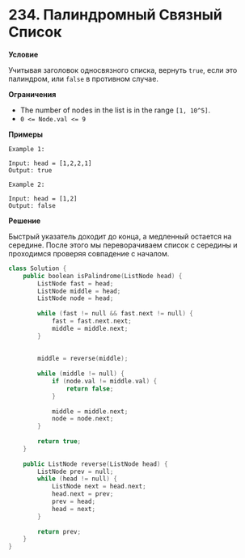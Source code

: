 # 234. Палиндромный Связный Список

**Условие**

Учитывая заголовок односвязного списка, вернуть `true`, если это палиндром, или `false` в противном случае.

**Ограничения**
- The number of nodes in the list is in the range `[1, 10^5]`.
- `0 <= Node.val <= 9`


**Примеры**
```
Example 1:

Input: head = [1,2,2,1]
Output: true

Example 2:

Input: head = [1,2]
Output: false
```


**Решение**

Быстрый указатель доходит до конца, а медленный остается на середине. После этого мы переворачиваем список с середины и проходимся проверяя совпадение с началом.

```C++
class Solution {
    public boolean isPalindrome(ListNode head) {
        ListNode fast = head;
        ListNode middle = head;
        ListNode node = head;
        
        while (fast != null && fast.next != null) {
            fast = fast.next.next;
            middle = middle.next;
        }
        
        
        middle = reverse(middle);
        
        while (middle != null) {
            if (node.val != middle.val) {
                return false;
            }
            
            middle = middle.next;
            node = node.next;
        }
        
        return true;
    }
    
    public ListNode reverse(ListNode head) {
        ListNode prev = null;
        while (head != null) {
            ListNode next = head.next;
            head.next = prev;
            prev = head;
            head = next;
        }
        
        return prev;
    }
}
```




 


 


